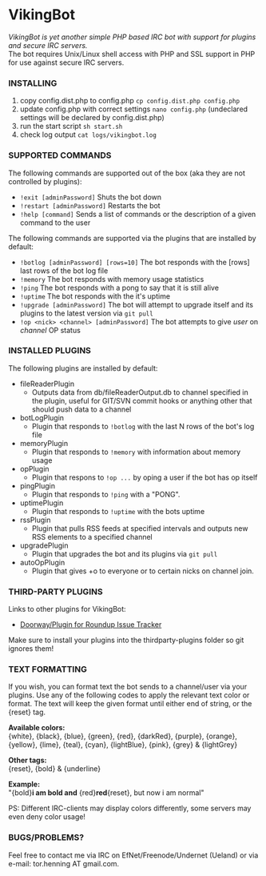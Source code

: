 # VikingBot
*VikingBot is yet another simple PHP based IRC bot with support for plugins and secure IRC servers.*<br/>
The bot requires Unix/Linux shell access with PHP and SSL support in PHP for use against secure IRC servers.

### INSTALLING
1. copy config.dist.php to config.php `cp config.dist.php config.php`
2. update config.php with correct settings `nano config.php` (undeclared settings will be declared by config.dist.php)
3. run the start script `sh start.sh`
4. check log output `cat logs/vikingbot.log`

### SUPPORTED COMMANDS
The following commands are supported out of the box (aka they are not controlled by plugins):
* `!exit [adminPassword]` Shuts the bot down
* `!restart [adminPassword]` Restarts the bot
* `!help [command]` Sends a list of commands or the description of a given command to the user

The following commands are supported via the plugins that are installed by default:

* `!botlog [adminPassword] [rows=10]` The bot responds with the [rows] last rows of the bot log file
* `!memory` The bot responds with memory usage statistics
* `!ping` The bot responds with a pong to say that it is still alive
* `!uptime` The bot responds with the it's uptime
* `!upgrade [adminPassword]` The bot will attempt to upgrade itself and its plugins to the latest version via `git pull`
* `!op <nick> <channel> [adminPassword]` The bot attempts to give *user* on *channel* OP status

### INSTALLED PLUGINS
The following plugins are installed by default:
* fileReaderPlugin
	* Outputs data from db/fileReaderOutput.db to channel specified in the plugin, useful for GIT/SVN commit hooks or anything other that should push data to a channel
* botLogPlugin
	* Plugin that responds to `!botlog` with the last N rows of the bot's log file
* memoryPlugin
	* Plugin that responds to `!memory` with information about memory usage
* opPlugin
	* Plugin that respons to `!op ...` by oping a user if the bot has op itself
* pingPlugin
	* Plugin that responds to `!ping` with a "PONG".
* uptimePlugin
    * Plugin that responds to `!uptime` with the bots uptime
* rssPlugin
	* Plugin that pulls RSS feeds at specified intervals and outputs new RSS elements to a specified channel
* upgradePlugin
    * Plugin that upgrades the bot and its plugins via `git pull`
* autoOpPlugin
	* Plugin that gives +o to everyone or to certain nicks on channel join.

### THIRD-PARTY PLUGINS
Links to other plugins for VikingBot:
* [Doorway/Plugin for Roundup Issue Tracker](https://gist.github.com/3295338)

Make sure to install your plugins into the thirdparty-plugins folder so git ignores them!

### TEXT FORMATTING
If you wish, you can format text the bot sends to a channel/user  via your plugins. Use any of the following codes to apply the relevant text color or format. The text will keep the given format until either end of string, or the {reset} tag.

**Available colors:**<br/>
{white}, {black}, {blue}, {green}, {red}, {darkRed}, {purple}, {orange}, {yellow}, {lime}, {teal}, {cyan}, {lightBlue}, {pink}, {grey} & {lightGrey}

**Other tags:**<br/>
{reset}, {bold} & {underline}

**Example:**<br/>
"{bold}**i am bold and** {red}**red**{reset}, but now i am normal"

PS: Different IRC-clients may display colors differently, some servers may even deny color usage!

### BUGS/PROBLEMS?
Feel free to contact me via IRC on EfNet/Freenode/Undernet (Ueland) or via e-mail: tor.henning AT gmail.com.
